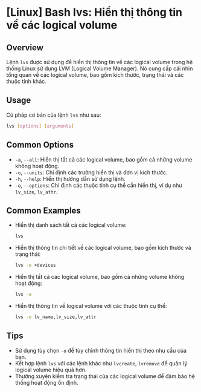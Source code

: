 # [Linux] Bash lvs: Hiển thị thông tin về các logical volume

## Overview
Lệnh `lvs` được sử dụng để hiển thị thông tin về các logical volume trong hệ thống Linux sử dụng LVM (Logical Volume Manager). Nó cung cấp cái nhìn tổng quan về các logical volume, bao gồm kích thước, trạng thái và các thuộc tính khác.

## Usage
Cú pháp cơ bản của lệnh `lvs` như sau:
```bash
lvs [options] [arguments]
```

## Common Options
- `-a`, `--all`: Hiển thị tất cả các logical volume, bao gồm cả những volume không hoạt động.
- `-o`, `--units`: Chỉ định các trường hiển thị và đơn vị kích thước.
- `-h`, `--help`: Hiển thị hướng dẫn sử dụng lệnh.
- `-o`, `--options`: Chỉ định các thuộc tính cụ thể cần hiển thị, ví dụ như `lv_size`, `lv_attr`.

## Common Examples
- Hiển thị danh sách tất cả các logical volume:
  ```bash
  lvs
  ```

- Hiển thị thông tin chi tiết về các logical volume, bao gồm kích thước và trạng thái:
  ```bash
  lvs -o +devices
  ```

- Hiển thị tất cả các logical volume, bao gồm cả những volume không hoạt động:
  ```bash
  lvs -a
  ```

- Hiển thị thông tin về logical volume với các thuộc tính cụ thể:
  ```bash
  lvs -o lv_name,lv_size,lv_attr
  ```

## Tips
- Sử dụng tùy chọn `-o` để tùy chỉnh thông tin hiển thị theo nhu cầu của bạn.
- Kết hợp lệnh `lvs` với các lệnh khác như `lvcreate`, `lvremove` để quản lý logical volume hiệu quả hơn.
- Thường xuyên kiểm tra trạng thái của các logical volume để đảm bảo hệ thống hoạt động ổn định.
